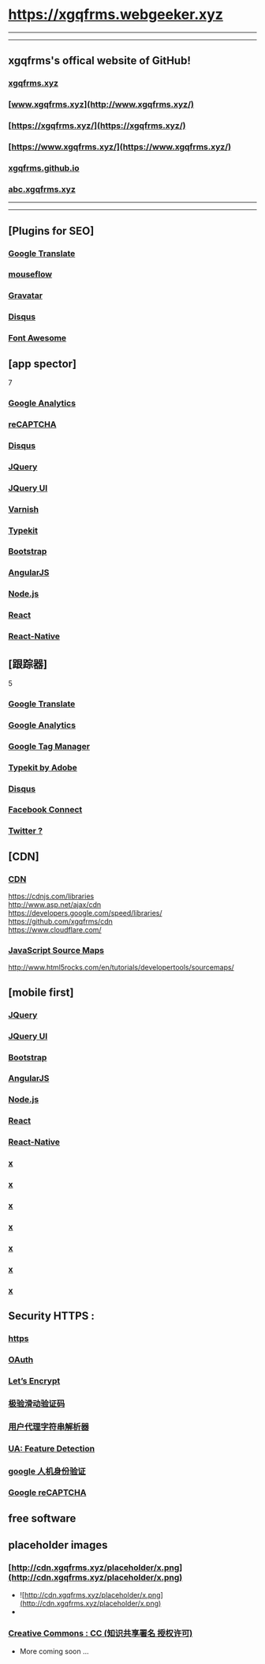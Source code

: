 # https://xgqfrms.webgeeker.xyz 


***
***

## xgqfrms's offical website of GitHub!

### [xgqfrms.xyz](http://xgqfrms.xyz/)

### [www.xgqfrms.xyz](http://www.xgqfrms.xyz/)


### [https://xgqfrms.xyz/](https://xgqfrms.xyz/)

### [https://www.xgqfrms.xyz/](https://www.xgqfrms.xyz/)


### [xgqfrms.github.io](https://xgqfrms.github.io/)  

### [abc.xgqfrms.xyz](https://abc.xgqfrms.xyz/)
***
***


## [Plugins for SEO]

### [Google Translate](https://xgqfrms.github.io/DataStructure/)

### [mouseflow](https://xgqfrms.github.io/DataStructure/)

### [Gravatar](https://xgqfrms.github.io/DataStructure/)

### [Disqus](https://disqus.com/)

### [Font Awesome](http://fontawesome.io/)

## [app spector]

7
### [Google Analytics](https://analytics.google.com/analytics/web/?hl=zh-CN&pli=1#home/a68591543w105424940p109710584/)
### [reCAPTCHA](https://www.google.com/recaptcha/admin#list)
### [Disqus](https://disqus.com/home/forums/xgqfrms-xyz/)
### [JQuery](https://code.jquery.com/)
### [JQuery UI](http://jqueryui.com/)
### [Varnish](https://www.varnish-cache.org/)
### [Typekit](https://typekit.com/fonts)



### [Bootstrap](https://xgqfrms.github.io/DataStructure/)
### [AngularJS](https://xgqfrms.github.io/DataStructure/)
### [Node.js](https://xgqfrms.github.io/DataStructure/)
### [React](https://xgqfrms.github.io/DataStructure/)
### [React-Native](https://xgqfrms.github.io/DataStructure/)


## [跟踪器]

5
### [Google Translate](http://translate.google.com/manager/website/add?security_token=ALkJrhg2TsMjUN1yBJ96kn6iSR1g10TY4w%3A1470412679178&step=2&prevStep=1&hl=zh-CN&tl=_all&dm=2&ad=1&apl=1&ana=1&aid=UA-80900288-1)
### [Google Analytics](https://analytics.google.com/analytics/web/?hl=zh-CN&pli=1#home/a68591543w105424940p109710584/)
### [Google Tag Manager](https://tagmanager.google.com/?hl=en#/home)
### [Typekit by Adobe](https://typekit.com/fonts)
### [Disqus](https://disqus.com/home/forums/xgqfrms-xyz/)


### [Facebook Connect](https://developers.facebook.com/docs/javascript)
### [Twitter ?](https://developers.facebook.com/docs/javascript)

## [CDN]

### [CDN](https://www.maxcdn.com/)  
https://cdnjs.com/libraries   
http://www.asp.net/ajax/cdn  
https://developers.google.com/speed/libraries/  
https://github.com/xgqfrms/cdn  
https://www.cloudflare.com/  

### [JavaScript Source Maps](http://www.cnblogs.com/xgqfrms/p/5660715.html)  
http://www.html5rocks.com/en/tutorials/developertools/sourcemaps/  

## [mobile first]

### [JQuery](https://code.jquery.com/)
### [JQuery UI](https://xgqfrms.github.io/DataStructure/)
### [Bootstrap](https://xgqfrms.github.io/DataStructure/)
### [AngularJS](https://xgqfrms.github.io/DataStructure/)
### [Node.js](https://xgqfrms.github.io/DataStructure/)
### [React](https://xgqfrms.github.io/DataStructure/)
### [React-Native](https://xgqfrms.github.io/DataStructure/)


### [x](https://xgqfrms.github.io/DataStructure/)
### [x](https://xgqfrms.github.io/DataStructure/)
### [x](https://xgqfrms.github.io/DataStructure/)
### [x](https://xgqfrms.github.io/DataStructure/)
### [x](https://xgqfrms.github.io/DataStructure/)
### [x](https://xgqfrms.github.io/DataStructure/)
### [x](https://xgqfrms.github.io/DataStructure/)


## Security HTTPS : 

### [https](http://www.cnblogs.com/xgqfrms/p/5661999.html)
### [OAuth](https://github.com/xgqfrms/OAuth)
### [Let’s Encrypt](https://letsencrypt.org/)
### [极验滑动验证码](https://www.xgqfrms.xyz/)
### [用户代理字符串解析器](https://github.com/xgqfrms/ua-parser-js)
### [UA: Feature Detection](https://github.com/xgqfrms/Modernizr)
### [google 人机身份验证](https://www.google.com/recaptcha/intro/index.html)
### [Google reCAPTCHA](https://www.google.com/recaptcha/intro/index.html)



## free software


## placeholder images
### [http://cdn.xgqfrms.xyz/placeholder/x.png](http://cdn.xgqfrms.xyz/placeholder/x.png)
* ![http://cdn.xgqfrms.xyz/placeholder/x.png](http://cdn.xgqfrms.xyz/placeholder/x.png)
* 

### [Creative Commons : CC (知识共享署名 授权许可)](https://creativecommons.org/)

* More coming soon ...

